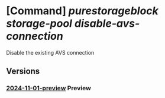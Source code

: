 # [Command] _purestorageblock storage-pool disable-avs-connection_

Disable the existing AVS connection

## Versions

### [2024-11-01-preview](/Resources/mgmt-plane/L3N1YnNjcmlwdGlvbnMve30vcmVzb3VyY2Vncm91cHMve30vcHJvdmlkZXJzL3B1cmVzdG9yYWdlLmJsb2NrL3N0b3JhZ2Vwb29scy97fS9kaXNhYmxlYXZzY29ubmVjdGlvbg==/2024-11-01-preview.xml) **Preview**

<!-- mgmt-plane /subscriptions/{}/resourcegroups/{}/providers/purestorage.block/storagepools/{}/disableavsconnection 2024-11-01-preview -->
